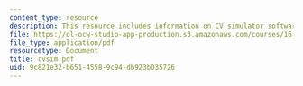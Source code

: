```yaml
---
content_type: resource
description: This resource includes information on CV simulator software.
file: https://ol-ocw-studio-app-production.s3.amazonaws.com/courses/16-423j-aerospace-biomedical-and-life-support-engineering-spring-2006/9c821e32b65145589c94db923b035726_cvsim.pdf
file_type: application/pdf
resourcetype: Document
title: cvsim.pdf
uid: 9c821e32-b651-4558-9c94-db923b035726
---
```

